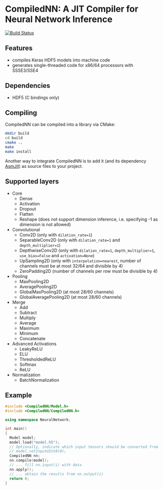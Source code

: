 # CompiledNN: A JIT Compiler for Neural Network Inference

[![Build Status](https://travis-ci.org/bhuman/CompiledNN.svg?branch=master)](https://travis-ci.org/bhuman/CompiledNN)

## Features

- compiles Keras HDF5 models into machine code
- generates single-threaded code for x86/64 processors with SSSE3/SSE4

## Dependencies

- HDF5 (C bindings only)

## Compiling

CompiledNN can be compiled into a library via CMake:

```bash
mkdir build
cd build
cmake ..
make
make install
```

Another way to integrate CompiledNN is to add it (and its dependency [AsmJit](https://github.com/asmjit/asmjit)) as source files to your project.

## Supported layers

- Core
  - Dense
  - Activation
  - Dropout
  - Flatten
  - Reshape (does not support dimension inference, i.e. specifying -1 as dimension is not allowed)
- Convolutional
  - Conv2D (only with `dilation_rate=1`)
  - SeparableConv2D (only with `dilation_rate=1` and `depth_multiplier=1`)
  - DepthwiseConv2D (only with `dilation_rate=1`, `depth_multiplier=1`, `use_bias=False` and `activation=None`)
  - UpSampling2D (only with `interpolation=nearest`, number of channels must be at most 32/64 and divisible by 4)
  - ZeroPadding2D (number of channels per row must be divisible by 4)
- Pooling
  - MaxPooling2D
  - AveragePooling2D
  - GlobalMaxPooling2D (at most 28/60 channels)
  - GlobalAveragePooling2D (at most 28/60 channels)
- Merge
  - Add
  - Subtract
  - Multiply
  - Average
  - Maximum
  - Minimum
  - Concatenate
- Advanced Activations
  - LeakyReLU
  - ELU
  - ThresholdedReLU
  - Softmax
  - ReLU
- Normalization
  - BatchNormalization

## Example

```cpp
#include <CompiledNN/Model.h>
#include <CompiledNN/CompiledNN.h>

using namespace NeuralNetwork;

int main()
{
  Model model;
  model.load("model.h5");
  // Optionally, indicate which input tensors should be converted from unsigned chars to floats in the beginning.
  // model.setInputUInt8(0);
  CompiledNN nn;
  nn.compile(model);
  // ... fill nn.input(i) with data
  nn.apply();
  // ... obtain the results from nn.output(i)
  return 0;
}
```
